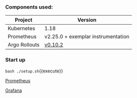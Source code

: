 ### Components used:

| Project | Version | 
| ------------- | ------------- |
| Kubernetes | 1.18 |  
| Prometheus| v2.25.0 + exemplar instrumentation |
| Argo Rollouts | [v0.10.2](https://github.com/argoproj/argo-rollouts/releases/tag/v0.10.2) |

### Start up

`bash ./setup.sh`{{execute}}

[Prometheus](https://[[HOST_SUBDOMAIN]]-30555-[[KATACODA_HOST]].environments.katacoda.com/)

[Grafana](https://[[HOST_SUBDOMAIN]]-30556-[[KATACODA_HOST]].environments.katacoda.com/)
